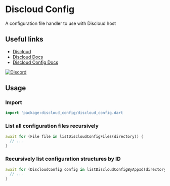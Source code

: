 # Discloud Config

A configuration file handler to use with Discloud host

## Useful links

- [Discloud](https://discloud.com/)
- [Discloud Docs](https://docs.discloud.com/en)
- [Discloud Config Docs](https://docs.discloudbot.com/discloud.config)

[![Discord](https://discord.com/api/guilds/584490943034425391/widget.png?style=banner2)](https://discord.gg/discloud)

## Usage

### Import

```dart
import 'package:discloud_config/discloud_config.dart
```

### List all configuration files recursively

```dart
await for (File file in listDiscloudConfigFiles(directory)) {
  // ...
}
```

### Recursively list configuration structures by ID

```dart
await for (DiscloudConfig config in listDiscloudConfigByAppId(directory, appId)) {
  // ...
}
```
